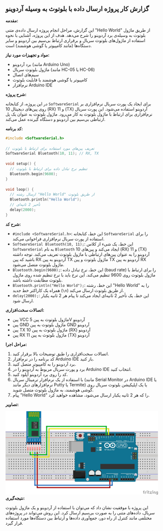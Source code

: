 ## گزارش کار پروژه ارسال داده با بلوتوث به وسیله آردوینو

**مقدمه:**

این گزارش، مراحل انجام پروژه ارسال داده‌ی متنی "Hello World" از طریق ماژول بلوتوث به وسیله‌ی برد آردوینو را شرح می‌دهد. هدف از این پروژه، آشنایی با نحوه استفاده از ماژول‌های بلوتوث سریال و برقراری ارتباط بی‌سیم بین آردوینو و سایر دستگاه‌ها (مانند کامپیوتر یا گوشی هوشمند) است.

**مواد و تجهیزات مورد نیاز:**

*   برد آردوینو (مانند Arduino Uno)
*   ماژول بلوتوث سریال (مانند HC-05 یا HC-06)
*   سیم‌های اتصال
*   کامپیوتر یا گوشی هوشمند با قابلیت بلوتوث
*   نرم‌افزار Arduino IDE

**شرح پروژه:**

در این پروژه، از کتابخانه `SoftwareSerial` برای ایجاد یک پورت سریال نرم‌افزاری بر روی پین‌های دیجیتال 10 (RX) و 11 (TX) آردوینو استفاده می‌شود. این پورت سریال نرم‌افزاری برای ارتباط با ماژول بلوتوث به کار می‌رود. ماژول بلوتوث به عنوان یک پل ارتباطی بی‌سیم بین آردوینو و دستگاه گیرنده عمل می‌کند.

**کد برنامه:**

```cpp
#include <SoftwareSerial.h>

// تعریف پین‌های مورد استفاده برای ارتباط با بلوتوث
SoftwareSerial Bluetooth(10, 11); // RX, TX

void setup() {
  // تنظیم نرخ تبادل داده برای ارتباط با بلوتوث
  Bluetooth.begin(9600);
}

void loop() {
  // ارسال رشته "Hello World" از طریق بلوتوث
  Bluetooth.println("Hello World");
  // تأخیر 2 ثانیه‌ای
  delay(2000);
}
```

**شرح کد:**

*   `#include <SoftwareSerial.h>`: این خط، کتابخانه `SoftwareSerial` را برای استفاده از پورت سریال نرم‌افزاری فراخوانی می‌کند.
*   `SoftwareSerial Bluetooth(10, 11);`: این خط، یک شیء از کلاس `SoftwareSerial` به نام `Bluetooth` ایجاد می‌کند و پین‌های 10 (RX) و 11 (TX) آردوینو را به عنوان پین‌های ارتباطی با ماژول بلوتوث تعریف می‌کند. توجه داشته باشید که پین RX آردوینو به پین TX ماژول بلوتوث و پین TX آردوینو به پین RX ماژول بلوتوث متصل می‌شود.
*   `Bluetooth.begin(9600);`: این خط، نرخ تبادل داده (baud rate) را برای ارتباط با ماژول بلوتوث روی 9600 تنظیم می‌کند. این نرخ باید با نرخ تنظیم شده روی ماژول بلوتوث مطابقت داشته باشد.
*   `Bluetooth.println("Hello World");`: این خط، رشته "Hello World" را به همراه یک کاراکتر خط جدید (`\n`) از طریق بلوتوث ارسال می‌کند.
*   `delay(2000);`: این خط، یک تأخیر 2 ثانیه‌ای ایجاد می‌کند تا پیام هر 2 ثانیه یکبار ارسال شود.

**اتصالات سخت‌افزاری:**

*   پین VCC ماژول بلوتوث به پین 5V آردوینو
*   پین GND ماژول بلوتوث به پین GND آردوینو
*   پین TX ماژول بلوتوث به پین 10 (RX) آردوینو
*   پین RX ماژول بلوتوث به پین 11 (TX) آردوینو

**مراحل اجرا:**

1.  اتصالات سخت‌افزاری را طبق توضیحات بالا برقرار کنید.
2.  کد برنامه را در نرم‌افزار Arduino IDE باز کنید.
3.  برد آردوینو را به کامپیوتر متصل کنید.
4.  برد و پورت سریال مربوط به آردوینو را در Arduino IDE انتخاب کنید.
5.  کد را روی برد آردوینو آپلود کنید.
6.  با استفاده از یک نرم‌افزار ترمینال سریال (مانند Serial Monitor در Arduino IDE یا نرم‌افزارهای دیگر مانند Putty یا Termite) یا یک اپلیکیشن بلوتوث سریال روی گوشی هوشمند، به ماژول بلوتوث متصل شوید.
7.  پیام "Hello World" را که هر 2 ثانیه یکبار ارسال می‌شود، مشاهده خواهید کرد.

**تصاویر:**

![](https://github.com/vahidseyyedi/microProcessor/blob/main/07%20Laboratory/L_Report_05/src/Untitled%20Sketch%202_bb.jpg)
**نتیجه‌گیری:**

این پروژه با موفقیت نشان داد که می‌توان با استفاده از آردوینو و یک ماژول بلوتوث سریال، داده‌های متنی را به صورت بی‌سیم ارسال کرد. این روش می‌تواند در پروژه‌های مختلفی مانند کنترل از راه دور، جمع‌آوری داده‌ها و ارتباط بین دستگاه‌ها مورد استفاده قرار گیرد.
